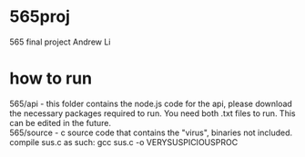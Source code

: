 # 565proj
565 final project Andrew Li

# how to run
565/api - this folder contains the node.js code for the api, please download the necessary packages required to run. You need both .txt files to run. This can be edited in the future.  
565/source - c source code that contains the "virus", binaries not included.
compile sus.c as such: gcc sus.c -o VERYSUSPICIOUSPROC
